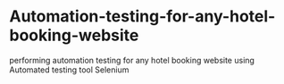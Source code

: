 # Automation-testing-for-any-hotel-booking-website
performing  automation testing for any hotel booking website using Automated testing tool Selenium
